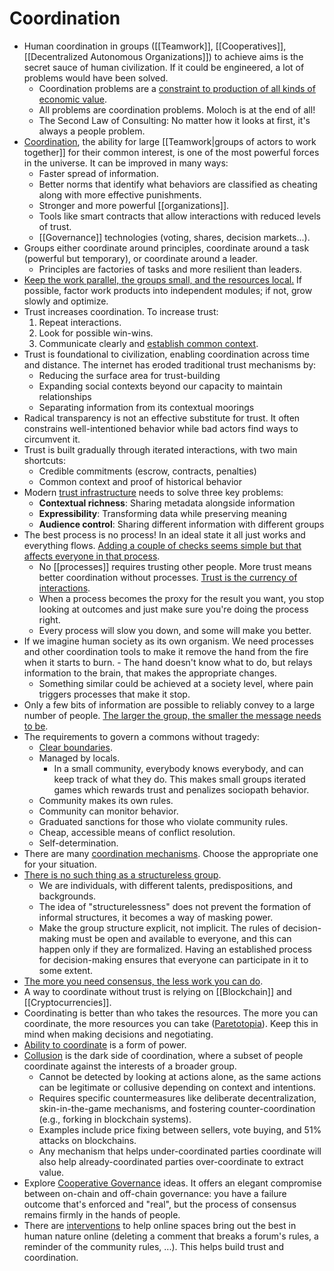 # Coordination

- Human coordination in groups ([[Teamwork]], [[Cooperatives]], [[Decentralized Autonomous Organizations]]) to achieve aims is the secret sauce of human civilization. If it could be engineered, a lot of problems would have been solved.
  - Coordination problems are a [constraint to production of all kinds of economic value](https://www.lesswrong.com/posts/P6fSj3t4oApQQTB7E/coordination-as-a-scarce-resource).
  - All problems are coordination problems. Moloch is at the end of all!
  - The Second Law of Consulting: No matter how it looks at first, it's always a people problem.
- [Coordination](https://vitalik.eth.limo/general/2020/09/11/coordination.html), the ability for large [[Teamwork|groups of actors to work together]] for their common interest, is one of the most powerful forces in the universe. It can be improved in many ways:
  - Faster spread of information.
  - Better norms that identify what behaviors are classified as cheating along with more effective punishments.
  - Stronger and more powerful [[organizations]].
  - Tools like smart contracts that allow interactions with reduced levels of trust.
  - [[Governance]] technologies (voting, shares, decision markets...).
- Groups either coordinate around principles, coordinate around a task (powerful but temporary), or coordinate around a leader.
  - Principles are factories of tasks and more resilient than leaders.
- [Keep the work parallel, the groups small, and the resources local.](http://web.archive.org/web/20250719100829/https://codahale.com/work-is-work/) If possible, factor work products into independent modules; if not, grow slowly and optimize.
- Trust increases coordination. To increase trust:
  1. Repeat interactions.
  2. Look for possible win-wins.
  3. Communicate clearly and [establish common context](https://gestalt.cafe/trust-infrastructure/).
- Trust is foundational to civilization, enabling coordination across time and distance. The internet has eroded traditional trust mechanisms by:
  - Reducing the surface area for trust-building
  - Expanding social contexts beyond our capacity to maintain relationships
  - Separating information from its contextual moorings
- Radical transparency is not an effective substitute for trust. It often constrains well-intentioned behavior while bad actors find ways to circumvent it.
- Trust is built gradually through iterated interactions, with two main shortcuts:
  - Credible commitments (escrow, contracts, penalties)
  - Common context and proof of historical behavior
- Modern [trust infrastructure](https://gestalt.cafe/trust-infrastructure/) needs to solve three key problems:
  - **Contextual richness**: Sharing metadata alongside information
  - **Expressibility**: Transforming data while preserving meaning
  - **Audience control**: Sharing different information with different groups
- The best process is no process! In an ideal state it all just works and everything flows. [Adding a couple of checks seems simple but that affects everyone in that process](https://news.ycombinator.com/item?id=28710193).
  - No [[processes]] requires trusting other people. More trust means better coordination without processes. [Trust is the currency of interactions](https://youtu.be/-vbPXbm8eTw).
  - When a process becomes the proxy for the result you want, you stop looking at outcomes and just make sure you're doing the process right.
  - Every process will slow you down, and some will make you better.
- If we imagine human society as its own organism. We need processes and other coordination tools to make it remove the hand from the fire when it starts to burn.
      - The hand doesn't know what to do, but relays information to the brain, that makes the appropriate changes.
  - Something similar could be achieved at a society level, where pain triggers processes that make it stop.
- Only a few bits of information are possible to reliably convey to a large number of people. [The larger the group, the smaller the message needs to be](https://www.lesswrong.com/posts/4ZvJab25tDebB8FGE/you-get-about-five-words).
- The requirements to govern a commons without tragedy:
  - [Clear boundaries](https://en.wikipedia.org/wiki/Elinor_Ostrom#%22Design_principles_illustrated_by_long-enduring_CPR_(Common_Pool_Resource)_institutions%22).
  - Managed by locals.
    - In a small community, everybody knows everybody, and can keep track of what they do. This makes small groups iterated games which rewards trust and penalizes sociopath behavior.
  - Community makes its own rules.
  - Community can monitor behavior.
  - Graduated sanctions for those who violate community rules.
  - Cheap, accessible means of conflict resolution.
  - Self-determination.
- There are many [coordination mechanisms](https://coordinationmechanisms.gitcoin.co/). Choose the appropriate one for your situation.
- [There is no such thing as a structureless group](https://www.jofreeman.com/joreen/tyranny.htm).
  - We are individuals, with different talents, predispositions, and backgrounds.
  - The idea of "structurelessness" does not prevent the formation of informal structures, it becomes a way of masking power.
  - Make the group structure explicit, not implicit. The rules of decision-making must be open and available to everyone, and this can happen only if they are formalized. Having an established process for decision-making ensures that everyone can participate in it to some extent.
- [The more you need consensus, the less work you can do](http://hintjens.com/blog:100).
- A way to coordinate without trust is relying on [[Blockchain]] and [[Cryptocurrencies]].
- Coordinating is better than who takes the resources. The more you can coordinate, the more resources you can take ([Paretotopia](https://youtu.be/1lqBra8r468)). Keep this in mind when making decisions and negotiating.
- [Ability to coordinate](https://thecompendium.cards/c/coordination-as-form-of-power) is a form of power.
- [Collusion](https://vitalik.eth.limo/general/2019/04/03/collusion.html) is the dark side of coordination, where a subset of people coordinate against the interests of a broader group.
  - Cannot be detected by looking at actions alone, as the same actions can be legitimate or collusive depending on context and intentions.
  - Requires specific countermeasures like deliberate decentralization, skin-in-the-game mechanisms, and fostering counter-coordination (e.g., forking in blockchain systems).
  - Examples include price fixing between sellers, vote buying, and 51% attacks on blockchains.
  - Any mechanism that helps under-coordinated parties coordinate will also help already-coordinated parties over-coordinate to extract value.
- Explore [Cooperative Governance](https://nadia.xyz/voting) ideas. It offers an elegant compromise between on-chain and off-chain governance: you have a failure outcome that's enforced and "real", but the process of consensus remains firmly in the hands of people.
- There are [interventions](https://www.prosocialdesign.org/) to help online spaces bring out the best in human nature online (deleting a comment that breaks a forum's rules, a reminder of the community rules, ...). This helps build trust and coordination.
